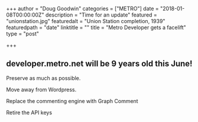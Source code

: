 +++
author = "Doug Goodwin"
categories = ["METRO"]
date = "2018-01-08T00:00:00Z"
description = "Time for an update"
featured = "unionstation.jpg"
featuredalt = "Union Station completion, 1939"
featuredpath = "date"
linktitle = ""
title = "Metro Developer gets a facelift"
type = "post"

+++
## developer.metro.net will be 9 years old this June!

Preserve as much as possible.

Move away from Wordpress.

Replace the commenting engine with Graph Comment

Retire the API keys